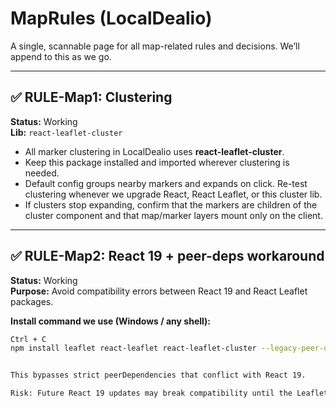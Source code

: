 # MapRules (LocalDealio)

A single, scannable page for all map-related rules and decisions. We’ll append to this as we go.

---

## ✅ RULE-Map1: Clustering
**Status:** Working  
**Lib:** `react-leaflet-cluster`

- All marker clustering in LocalDealio uses **react-leaflet-cluster**.
- Keep this package installed and imported wherever clustering is needed.
- Default config groups nearby markers and expands on click. Re-test clustering whenever we upgrade React, React Leaflet, or this cluster lib.
- If clusters stop expanding, confirm that the markers are children of the cluster component and that map/marker layers mount only on the client.

---

## ✅ RULE-Map2: React 19 + peer-deps workaround
**Status:** Working  
**Purpose:** Avoid compatibility errors between React 19 and React Leaflet packages.

**Install command we use (Windows / any shell):**
```bash
Ctrl + C
npm install leaflet react-leaflet react-leaflet-cluster --legacy-peer-deps


This bypasses strict peerDependencies that conflict with React 19.

Risk: Future React 19 updates may break compatibility until the Leaflet ecosystem updates. If node_modules is reinstalled or React is upgraded, re-run the command above and re-test the map + clusters.